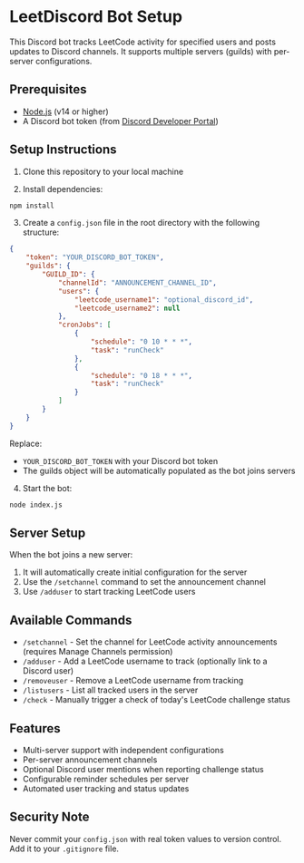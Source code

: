 # LeetDiscord Bot Setup

This Discord bot tracks LeetCode activity for specified users and posts updates to Discord channels. It supports multiple servers (guilds) with per-server configurations.

## Prerequisites

- [Node.js](https://nodejs.org/) (v14 or higher)
- A Discord bot token (from [Discord Developer Portal](https://discord.com/developers/applications))

## Setup Instructions

1. Clone this repository to your local machine

2. Install dependencies:
```bash
npm install
```

3. Create a `config.json` file in the root directory with the following structure:
```json
{
    "token": "YOUR_DISCORD_BOT_TOKEN",
    "guilds": {
        "GUILD_ID": {
            "channelId": "ANNOUNCEMENT_CHANNEL_ID",
            "users": {
                "leetcode_username1": "optional_discord_id",
                "leetcode_username2": null
            },
            "cronJobs": [
                {
                    "schedule": "0 10 * * *",
                    "task": "runCheck"
                },
                {
                    "schedule": "0 18 * * *",
                    "task": "runCheck"
                }
            ]
        }
    }
}
```

Replace:
- `YOUR_DISCORD_BOT_TOKEN` with your Discord bot token
- The guilds object will be automatically populated as the bot joins servers

4. Start the bot:
```bash
node index.js
```

## Server Setup

When the bot joins a new server:
1. It will automatically create initial configuration for the server
2. Use the `/setchannel` command to set the announcement channel
3. Use `/adduser` to start tracking LeetCode users

## Available Commands

- `/setchannel` - Set the channel for LeetCode activity announcements (requires Manage Channels permission)
- `/adduser` - Add a LeetCode username to track (optionally link to a Discord user)
- `/removeuser` - Remove a LeetCode username from tracking
- `/listusers` - List all tracked users in the server
- `/check` - Manually trigger a check of today's LeetCode challenge status

## Features

- Multi-server support with independent configurations
- Per-server announcement channels
- Optional Discord user mentions when reporting challenge status
- Configurable reminder schedules per server
- Automated user tracking and status updates

## Security Note
Never commit your `config.json` with real token values to version control. Add it to your `.gitignore` file.

